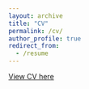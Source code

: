 ```yaml
---
layout: archive
title: "CV"
permalink: /cv/
author_profile: true
redirect_from:
  - /resume
---
```


[View CV here](http://fesobolak.github.io/files/CV_Sobolak_jan2020.pdf)
